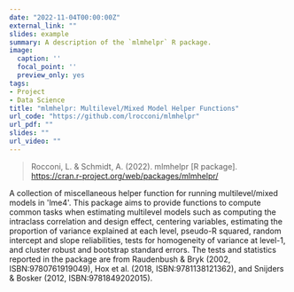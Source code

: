 ```yaml
---
date: "2022-11-04T00:00:00Z"
external_link: ""
slides: example
summary: A description of the `mlmhelpr` R package.
image:
  caption: ''
  focal_point: ''
  preview_only: yes
tags:
- Project
- Data Science
title: "mlmhelpr: Multilevel/Mixed Model Helper Functions"
url_code: "https://github.com/lrocconi/mlmhelpr"
url_pdf: ""
slides: ""
url_video: ""
---
```


> Rocconi, L. & Schmidt, A. (2022). mlmhelpr [R package]. https://cran.r-project.org/web/packages/mlmhelpr/

A collection of miscellaneous helper function for running multilevel/mixed models in 'lme4'. This package aims to provide functions to compute common tasks when estimating multilevel models such as computing the intraclass correlation and design effect, centering variables, estimating the proportion of variance explained at each level, pseudo-R squared, random intercept and slope reliabilities, tests for homogeneity of variance at level-1, and cluster robust and bootstrap standard errors. The tests and statistics reported in the package are from Raudenbush & Bryk (2002, ISBN:9780761919049), Hox et al. (2018, ISBN:9781138121362), and Snijders & Bosker (2012, ISBN:9781849202015).